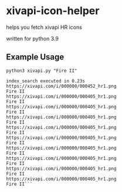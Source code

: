 # xivapi-icon-helper
helps you fetch xivapi HR icons

written for python 3.9

## Example Usage
`python3 xivapi.py "Fire II"`

```
index_search executed in 0.23s
https://xivapi.com/i/000000/000452_hr1.png
Fire II
https://xivapi.com/i/000000/000405_hr1.png
Fire II
https://xivapi.com/i/000000/000405_hr1.png
Fire II
https://xivapi.com/i/000000/000405_hr1.png
Fire II
https://xivapi.com/i/000000/000405_hr1.png
Fire II
https://xivapi.com/i/000000/000405_hr1.png
Fire II
https://xivapi.com/i/000000/000405_hr1.png
Fire II
https://xivapi.com/i/000000/000405_hr1.png
Fire II
https://xivapi.com/i/000000/000405_hr1.png
Fire II
https://xivapi.com/i/000000/000405_hr1.png
Fire II```
